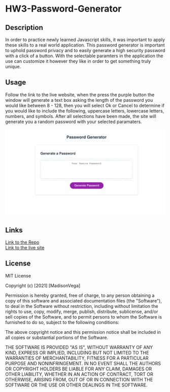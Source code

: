 # HW3-Password-Generator

## Description

In order to practice newly learned Javascript skills, it was important to apply these skills to a real world application.  This password generator is important to uphold password privacy and to easily generate a high security password with a click of a button.  With the selectable paramters in the application the use can customize it however they like in order to get something truly unique.  

## Usage 

Follow the link to the live website, when the press the purple button the window will generate a text box asking the length of the password you would like between 8 - 128, then you will select Ok or Cancel to determine if you would like to include the following, uppercase letters, lowercase letters, numbers, and symbols.  After all selections have been made, the site will generate you a random password with your selected paramaters.  

![websitess](assets/websitess.png)

## Links

[Link to the Repo](https://github.com/madison-vega/HW3-Password-Generator)    
[Link to the live site](https://madison-vega.github.io/HW3-Password-Generator/index.html)


 
## License

MIT License

Copyright (c) [2021] [MadisonVega]

Permission is hereby granted, free of charge, to any person obtaining a copy
of this software and associated documentation files (the "Software"), to deal
in the Software without restriction, including without limitation the rights
to use, copy, modify, merge, publish, distribute, sublicense, and/or sell
copies of the Software, and to permit persons to whom the Software is
furnished to do so, subject to the following conditions:

The above copyright notice and this permission notice shall be included in all
copies or substantial portions of the Software.

THE SOFTWARE IS PROVIDED "AS IS", WITHOUT WARRANTY OF ANY KIND, EXPRESS OR
IMPLIED, INCLUDING BUT NOT LIMITED TO THE WARRANTIES OF MERCHANTABILITY,
FITNESS FOR A PARTICULAR PURPOSE AND NONINFRINGEMENT. IN NO EVENT SHALL THE
AUTHORS OR COPYRIGHT HOLDERS BE LIABLE FOR ANY CLAIM, DAMAGES OR OTHER
LIABILITY, WHETHER IN AN ACTION OF CONTRACT, TORT OR OTHERWISE, ARISING FROM,
OUT OF OR IN CONNECTION WITH THE SOFTWARE OR THE USE OR OTHER DEALINGS IN THE
SOFTWARE.